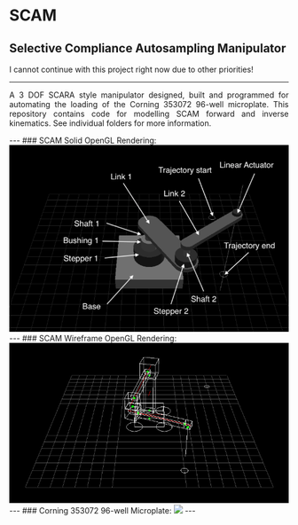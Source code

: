 # SCAM  
## Selective Compliance Autosampling Manipulator  
I cannot continue with this project right now due to other priorities! 

---  
<p align="justify">
A 3 DOF SCARA style manipulator designed, built and programmed for automating the loading of the Corning 353072 96-well microplate.
This repository contains code for modelling SCAM forward and inverse kinematics.  
See individual folders for more information.
</p> 
---  
### SCAM Solid OpenGL Rendering:
<img src="https://github.com/dsw7/SCAM/blob/master/docs/scam_non_wireframe/img_nonwireframe.png">
---  
### SCAM Wireframe OpenGL Rendering:
<img src="https://github.com/dsw7/SCAM/blob/master/docs/SCAM.png">
---  
### Corning 353072 96-well Microplate:
<img src="https://www.corning.com/catalog/cls/products/f/falcon96WellPolystyreneMicroplates/images/falcon96WellPolystyreneMicroplates_A.jpg/_jcr_content/renditions/product.zoom.1200.jpg" width="500">  
---
